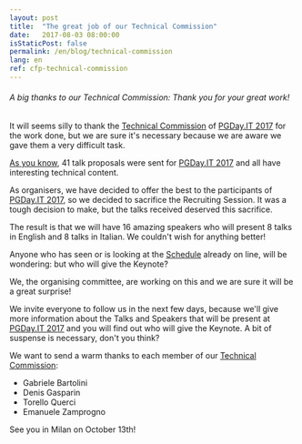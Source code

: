 ```yaml
---
layout: post
title:  "The great job of our Technical Commission"
date:   2017-08-03 08:00:00
isStaticPost: false
permalink: /en/blog/technical-commission
lang: en
ref: cfp-technical-commission
---
```


<h6>A big thanks to our Technical Commission: Thank you for your great work!</h6>

It will seems silly to thank the [Technical Commission](http://2017.pgday.it/it/team/) of [PGDay.IT 2017](http://2017.pgday.it/en/) 
for the work done, but we are sure it's necessary because we are aware we gave them a very difficult task.

[As you know](http://2017.pgday.it/en/blog/cfp-closed), 41 talk proposals were sent for [PGDay.IT 2017](http://2017.pgday.it/en/) and all have interesting technical content.

As organisers, we have decided to offer the best to the participants of [PGDay.IT 2017](http://2017.pgday.it/en/), so we decided to sacrifice the Recruiting Session. It was a tough decision to make, but the talks received deserved this sacrifice.

The result is that we will have 16 amazing speakers who will present 8 talks in English and 8 talks in Italian.
We couldn't wish for anything better!

Anyone who has seen or is looking at the [Schedule](http://2017.pgday.it/en/schedule/) already on line, will be wondering: but who will give the Keynote?

We, the organising committee, are working on this and we are sure it will be a great surprise!

We invite everyone to follow us in the next few days, because we'll give more information about the Talks and Speakers that will 
be present at [PGDay.IT 2017](http://2017.pgday.it/en/) and you will find out who will give the Keynote. A bit of suspense 
is necessary, don't you think?

We want to send a warm thanks to each member of our [Technical Commission](http://2017.pgday.it/en/team/):

* Gabriele Bartolini
* Denis Gasparin
* Torello Querci
* Emanuele Zamprogno

See you in Milan on October 13th!
